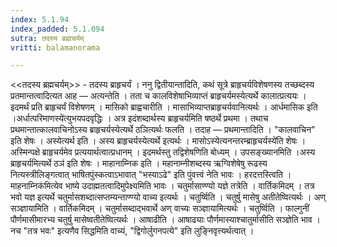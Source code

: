 ```yaml
---
index: 5.1.94
index_padded: 5.1.094
sutra: तदस्य ब्रह्मचर्यम्
vritti: balamanorama

---
```

<<तदस्य ब्रह्मचर्यम्>> - तदस्य ब्राहृचर्यं । ननु द्वितीयान्तादिति, कथं सूत्रे ब्राहृचर्यविशेषणस्य तच्छब्दस्य प्रतमान्तत्वादित्यत आह — अत्यन्तेति । तता च कालविशेषाभिव्याप्तं ब्राहृचर्यमस्येत्यर्थे कालात्प्रत्ययः । इदमर्थं प्रति ब्राहृचर्यं विशेषणम् । मासिको ब्राह्वचारीति । मासाभिव्याप्तब्राहृचर्यवानित्यर्थः । आर्धमासिक इति ।अर्धात्परिमाणस्ये॑त्युभयपदवृद्धिः । अत्र इदंशब्दार्थस्य ब्राहृचर्यमिति षष्ठर्थे प्रथमा । तथाच प्रथमान्तात्कालवाचिनोऽस्य ब्राहृचर्यस्येत्यर्थे ठञित्यर्थः फलति । तदाह — प्रथमान्तादिति । "कालवाचिन" इति शेषः । अस्येत्यर्थ इति । अस्य ब्राहृचर्यस्येत्यर्थे इत्यर्थः । मासोऽस्येत्यनन्तरम्ब्राहृचर्यस्ये॑ति शेषः । अस्मिन्पक्षे ब्राहृचर्यमेव प्रत्ययार्थत्वात्प्रधानम् । इदमर्थस्तु तद्विशेषणिति बोध्यम् । उपसङ्ख्यानमिति ।अस्य ब्राहृचर्यमित्यर्थे ठञ॑ इति शेषः । माहानाम्निक इति । महानाम्नीशब्दस्य ऋग्विशेषेषु रूढस्य नित्यस्त्रीलिङ्गत्वात् भाषितपुंस्कत्वाऽभावात् "भस्याऽढे" इति पुंवत्त्वं नेति भावः । हरदत्तस्त्विति ।माहनाम्निक॑मित्येव भाष्ये उदाह्मतत्वादिमुपेक्ष्यमिति भावः । चतुर्मासाण्ण्यो यज्ञे तत्रेति । वार्तिकमिदम् । तत्र भवो यज्ञ इत्यर्थे चतुर्मासशब्दात्सप्तम्यन्ताण्ण्यो वाच्य इत्यर्थः । चतुर्ष्विति । चतुर्षु मासेषु अतीतेष्वित्यर्थः । अण् सञ्ज्ञायामिति । वार्तिकमिदम् । चतुर्मासब्दाद्भवार्थे अण् वाच्यः सञ्ज्ञायामित्यर्थः । चतुर्ष्विति । फाल्गुनीं पौर्णमासीमारभ्य चतुर्षु मासेष्वतीतेष्वित्यर्थः । आषाढीति । आषाढ्याः पौर्णमास्याश्चातुर्मासीति सञ्ज्ञेति भाव । नच "तत्र भवः" इत्यणैव सिद्धमिति वाच्यं, "द्विगोर्लुगनपत्ये" इति लुङ्निवृत्त्यर्थत्वात् ।